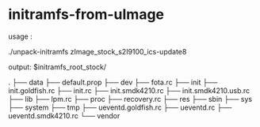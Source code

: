 initramfs-from-uImage
=====================

usage :

./unpack-initramfs zImage_stock_s2I9100_ics-update8


output:
$initramfs_root_stock/

.
├── data
├── default.prop
├── dev
├── fota.rc
├── init
├── init.goldfish.rc
├── init.rc
├── init.smdk4210.rc
├── init.smdk4210.usb.rc
├── lib
├── lpm.rc
├── proc
├── recovery.rc
├── res
├── sbin
├── sys
├── system
├── tmp
├── ueventd.goldfish.rc
├── ueventd.rc
├── ueventd.smdk4210.rc
└── vendor

